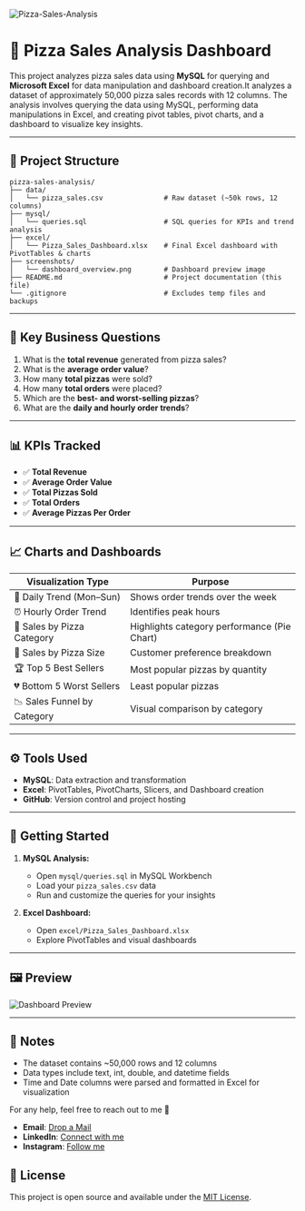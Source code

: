 ![Pizza-Sales-Analysis]()
# 🍕 Pizza Sales Analysis Dashboard

This project analyzes pizza sales data using **MySQL** for querying and **Microsoft Excel** for data manipulation and dashboard creation.It analyzes a dataset of approximately 50,000 pizza sales records with 12 columns. The analysis involves querying the data using MySQL, performing data manipulations in Excel, and creating pivot tables, pivot charts, and a dashboard to visualize key insights.

---

## 📁 Project Structure

```
pizza-sales-analysis/
├── data/
│   └── pizza_sales.csv               # Raw dataset (~50k rows, 12 columns)
├── mysql/
│   └── queries.sql                   # SQL queries for KPIs and trend analysis
├── excel/
│   └── Pizza_Sales_Dashboard.xlsx    # Final Excel dashboard with PivotTables & charts
├── screenshots/
│   └── dashboard_overview.png        # Dashboard preview image
├── README.md                         # Project documentation (this file)
└── .gitignore                        # Excludes temp files and backups
```

---

## 🧠 Key Business Questions

1. What is the **total revenue** generated from pizza sales?
2. What is the **average order value**?
3. How many **total pizzas** were sold?
4. How many **total orders** were placed?
5. Which are the **best- and worst-selling pizzas**?
6. What are the **daily and hourly order trends**?

---

## 📊 KPIs Tracked

- ✅ **Total Revenue**
- ✅ **Average Order Value**
- ✅ **Total Pizzas Sold**
- ✅ **Total Orders**
- ✅ **Average Pizzas Per Order**

---

## 📈 Charts and Dashboards

| Visualization Type              | Purpose                                              |
|----------------------------------|------------------------------------------------------|
| 📅 Daily Trend (Mon–Sun)         | Shows order trends over the week                     |
| ⏰ Hourly Order Trend            | Identifies peak hours                                |
| 🍕 Sales by Pizza Category       | Highlights category performance (Pie Chart)          |
| 📏 Sales by Pizza Size           | Customer preference breakdown                        |
| 🏆 Top 5 Best Sellers            | Most popular pizzas by quantity                      |
| 💔 Bottom 5 Worst Sellers        | Least popular pizzas                                 |
| 📉 Sales Funnel by Category      | Visual comparison by category                        |

---

## ⚙️ Tools Used

- **MySQL**: Data extraction and transformation
- **Excel**: PivotTables, PivotCharts, Slicers, and Dashboard creation
- **GitHub**: Version control and project hosting

---

## 🚀 Getting Started

1. **MySQL Analysis:**
   - Open `mysql/queries.sql` in MySQL Workbench
   - Load your `pizza_sales.csv` data
   - Run and customize the queries for your insights

2. **Excel Dashboard:**
   - Open `excel/Pizza_Sales_Dashboard.xlsx`
   - Explore PivotTables and visual dashboards

---

## 🖼️ Preview

![Dashboard Preview](images/Excel_Dashboard_img.png)


---

## 📌 Notes

- The dataset contains ~50,000 rows and 12 columns
- Data types include text, int, double, and datetime fields
- Time and Date columns were parsed and formatted in Excel for visualization

For any help, feel free to reach out to me 🙂

- **Email**: [Drop a Mail](mailto:srinivaskurra886@gmail.com)
- **LinkedIn**: [Connect with me](https://www.linkedin.com/in/kurra-srinivas-31727420b/)
- **Instagram**: [Follow me](https://www.instagram.com/_srinivas.kurra/profilecard/?igsh=MWxuNnNpNXc2anhhMg==)

## 📄 License

This project is open source and available under the [MIT License](LICENSE).
